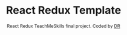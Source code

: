 <h1 align="center">React Redux Template</h1>
<div align="center">
  <sub>React Redux TeachMeSkills final project. Coded by 
    <a href="https://github.com/jstcandid">DR</a>
  </sub> 
</div>

<br/>
